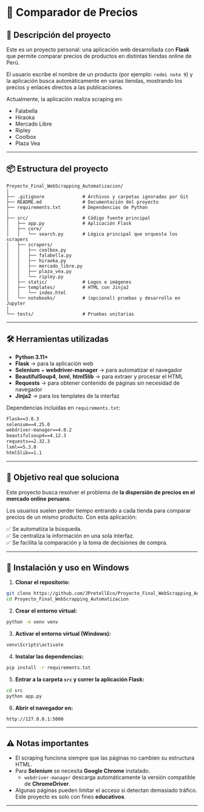 # 🛒 Comparador de Precios

## 📖 Descripción del proyecto
Este es un proyecto personal: una aplicación web desarrollada con **Flask** que permite comparar precios de productos en distintas tiendas online de Perú.  

El usuario escribe el nombre de un producto (por ejemplo: `redmi note 9`) y la aplicación busca automáticamente en varias tiendas, mostrando los precios y enlaces directos a las publicaciones.

Actualmente, la aplicación realiza scraping en:

- Falabella  
- Hiraoka  
- Mercado Libre  
- Ripley  
- Coolbox  
- Plaza Vea  

---

## 📦 Estructura del proyecto

```
Proyecto_Final_WebScrapping_Automatizacion/
│
├── .gitignore              # Archivos y carpetas ignoradas por Git
├── README.md               # Documentación del proyecto
├── requirements.txt        # Dependencias de Python
│
├── src/                    # Código fuente principal
│   ├── app.py              # Aplicación Flask
│   ├── core/
│   │   └── search.py       # Lógica principal que orquesta los scrapers
│   ├── scrapers/
│   │   ├── coolbox.py
│   │   ├── falabella.py
│   │   ├── hiraoka.py
│   │   ├── mercado_libre.py
│   │   ├── plaza_vea.py
│   │   └── ripley.py
│   ├── static/             # Logos e imágenes
│   ├── templates/          # HTML con Jinja2
│   │   └── index.html
│   └── notebooks/          # (opcional) pruebas y desarrollo en Jupyter
│
└── tests/                  # Pruebas unitarias
```

---

## 🛠️ Herramientas utilizadas

- **Python 3.11+**
- **Flask** → para la aplicación web  
- **Selenium** + **webdriver-manager** → para automatizar el navegador  
- **BeautifulSoup4**, **lxml**, **html5lib** → para extraer y procesar el HTML  
- **Requests** → para obtener contenido de páginas sin necesidad de navegador  
- **Jinja2** → para los templates de la interfaz  

Dependencias incluidas en `requirements.txt`:

```txt
Flask==3.0.3
selenium==4.25.0
webdriver-manager==4.0.2
beautifulsoup4==4.12.3
requests==2.32.3
lxml==5.3.0
html5lib==1.1
```

---

## 🎯 Objetivo real que soluciona

Este proyecto busca resolver el problema de **la dispersión de precios en el mercado online peruano**.  

Los usuarios suelen perder tiempo entrando a cada tienda para comparar precios de un mismo producto. Con esta aplicación:  

✅ Se automatiza la búsqueda.  
✅ Se centraliza la información en una sola interfaz.  
✅ Se facilita la comparación y la toma de decisiones de compra.  

---

## 🚀 Instalación y uso en Windows

1. **Clonar el repositorio:**

```bash
git clone https://github.com/JPretellEco/Proyecto_Final_WebScrapping_Automatizacion.git
cd Proyecto_Final_WebScrapping_Automatizacion
```

2. **Crear el entorno virtual:**

```bash
python -m venv venv
```

3. **Activar el entorno virtual (Windows):**

```bash
venv\Scripts\activate
```

4. **Instalar las dependencias:**

```bash
pip install -r requirements.txt
```

5. **Entrar a la carpeta `src` y correr la aplicación Flask:**

```bash
cd src
python app.py
```

6. **Abrir el navegador en:**

```
http://127.0.0.1:5000
```

---

## ⚠️ Notas importantes

- El scraping funciona siempre que las páginas no cambien su estructura HTML.  
- Para **Selenium** se necesita **Google Chrome** instalado.  
  - `webdriver-manager` descarga automáticamente la versión compatible de **ChromeDriver**.  
- Algunas páginas pueden limitar el acceso si detectan demasiado tráfico. Este proyecto es solo con fines **educativos**.  

---
